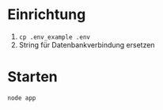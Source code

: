 # Einrichtung

1. `cp .env_example .env`
1. String für Datenbankverbindung ersetzen

# Starten

`node app`
